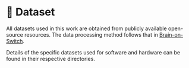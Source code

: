 # 📂 Dataset
All datasets used in this work are obtained from publicly available open-source resources. The data processing method follows that in [Brain-on-Switch](https://github.com/InspiringGroup-Lab/Brain-on-Switch/tree/main/dataset).

Details of the specific datasets used for software and hardware can be found in their respective directories.
